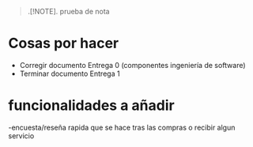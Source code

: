 >.[!NOTE].
> prueba de nota

# Cosas por hacer

  - Corregir documento Entrega 0 (componentes ingeniería de software)
  - Terminar documento Entrega 1

# funcionalidades a añadir
  -encuesta/reseña  rapida que se hace tras las compras o recibir algun servicio

